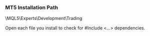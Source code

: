 ### MT5 Installation Path

\MQL5\Experts\Development\Trading

Open each file you install to check for #Include <...> dependencies.